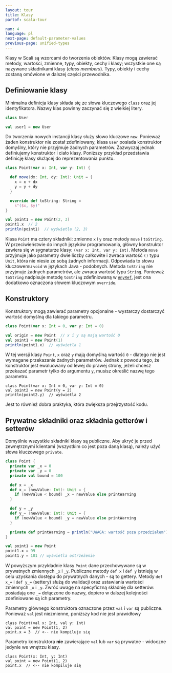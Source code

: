 ```yaml
---
layout: tour
title: Klasy
partof: scala-tour

num: 4
language: pl
next-page: default-parameter-values
previous-page: unified-types
---
```


Klasy w Scali są wzorcami do tworzenia obiektów.
Klasy mogą zawierać metody, wartości, zmienne, typy, obiekty, cechy i klasy; wszystkie one są nazywane składnikami klasy (_class members_).
Typy, obiekty i cechy zostaną omówione w dalszej części przewodnika.

## Definiowanie klasy

Minimalna definicja klasy składa się ze słowa kluczowego `class` oraz jej identyfikatora.
Nazwy klas powinny zaczynać się z wielkiej litery.

```scala mdoc
class User

val user1 = new User
```

Do tworzenia nowych instancji klasy służy słowo kluczowe `new`.
Ponieważ żaden konstruktor nie został zdefiniowany, klasa `User` posiada konstruktor domyślny, który nie przyjmuje żadnych parametrów.
Zazwyczaj jednak definiujemy konstruktor i ciało klasy.
Poniższy przykład przedstawia definicję klasy służącej do reprezentowania punktu.

```scala mdoc
class Point(var x: Int, var y: Int) {

  def move(dx: Int, dy: Int): Unit = {
    x = x + dx
    y = y + dy
  }

  override def toString: String =
    s"($x, $y)"
}

val point1 = new Point(2, 3)
point1.x  // 2
println(point1)  // wyświetla (2, 3)
```

Klasa `Point` ma cztery składniki: zmienne `x` i `y` oraz metody `move` i `toString`.
W przeciwieństwie do innych języków programowania, główny konstruktor zawiera się w sygnaturze klasy: `(var x: Int, var y: Int)`.
Metoda `move` przyjmuje jako parametry dwie liczby całkowite i zwraca wartość `()` typu `Unit`, która nie niesie ze sobą żadnych informacji.
Odpowiada to słowu kluczowemu `void` w językach Java - podobnych.
Metoda `toString` nie przyjmuje żadnych parametrów, ale zwraca wartość typu `String`.
Ponieważ `toString` nadpisuje metodę `toString` zdefiniowaną w  [`AnyRef`](unified-types.html), jest ona dodatkowo oznaczona słowem kluczowym `override`.

## Konstruktory

Konstruktory mogą zawierać parametry opcjonalne - wystarczy dostarczyć wartość domyślną dla takiego parametru.

```scala mdoc
class Point(var x: Int = 0, var y: Int = 0)

val origin = new Point  // x i y są mają wartość 0
val point1 = new Point(1)
println(point1.x)  // wyświetla 1

```

W tej wersji klasy `Point`, `x` oraz `y` mają domyślną wartość `0` - dlatego nie jest wymagane przekazanie żadnych parametrów.
Jednak z powodu tego, że konstruktor jest ewaluowany od lewej do prawej strony, jeżeli chcesz przekazać parametr tylko do argumentu `y`, musisz określić nazwę tego parametru.

```
class Point(var x: Int = 0, var y: Int = 0)
val point2 = new Point(y = 2)
println(point2.y)  // wyświetla 2
```

Jest to również dobra praktyka, która zwiększa przejrzystość kodu.

## Prywatne składniki oraz składnia getterów i setterów

Domyślnie wszystkie składniki klasy są publiczne.
Aby ukryć je przed zewnętrznymi klientami (wszystkim co jest poza daną klasą), należy użyć słowa kluczowego `private`.

```scala mdoc
class Point {
  private var _x = 0
  private var _y = 0
  private val bound = 100

  def x = _x
  def x_= (newValue: Int): Unit = {
    if (newValue < bound) _x = newValue else printWarning
  }

  def y = _y
  def y_= (newValue: Int): Unit = {
    if (newValue < bound) _y = newValue else printWarning
  }

  private def printWarning = println("UWAGA: wartość poza przedziałem")
}

val point1 = new Point
point1.x = 99
point1.y = 101 // wyświetla ostrzeżenie
```

W powyższym przykładnie klasy `Point` dane przechowywane są w prywatnych zmiennych `_x` i `_y`.
Publiczne metody `def x` i `def y` istnieją w celu uzyskania dostępu do prywatnych danych - są to gettery.
Metody `def x_=` i `def y_=` (settery) służą do walidacji oraz ustawiania wartości zmiennych `_x` i `_y`.
Zwróć uwagę na specyficzną składnię dla setterów: posiadają one `_=` dołączone do nazwy, dopiero w dalszej kolejności zdefiniowane są ich parametry.

Parametry głównego konstruktora oznaczone przez `val` i `var` są publiczne.
Ponieważ `val` jest niezmienne, poniższy kod nie jest prawidłowy

```
class Point(val x: Int, val y: Int)
val point = new Point(1, 2)
point.x = 3  // <-- nie kompiluje się
```

Parametry konstruktora __nie__ zawierające `val` lub `var` są prywatne - widoczne jedynie we wnętrzu klasy.

```
class Point(x: Int, y: Int)
val point = new Point(1, 2)
point.x  // <-- nie kompiluje się
```
